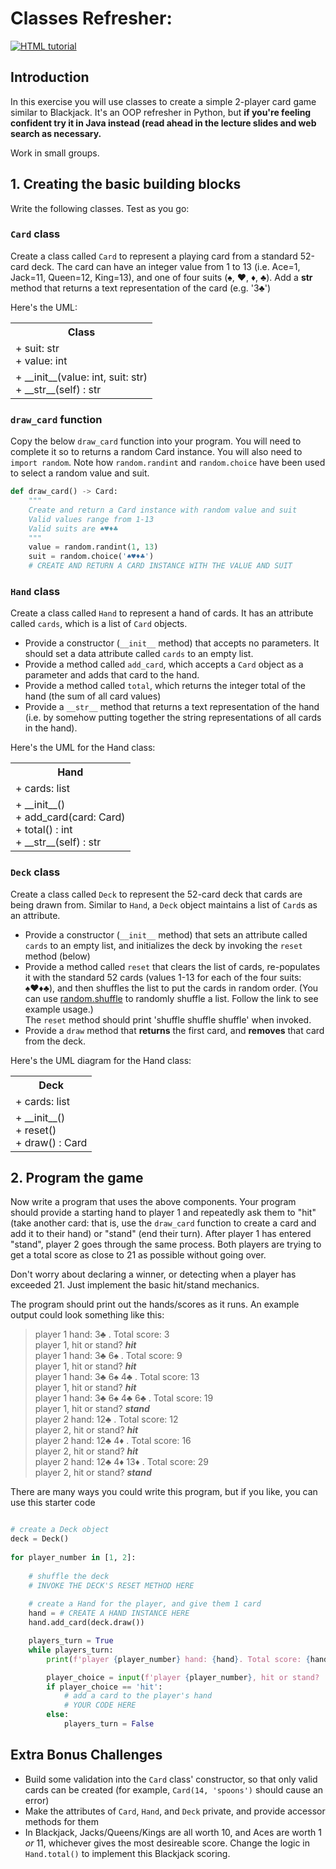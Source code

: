# Classes Refresher: 

<a href="https://upload.wikimedia.org/wikipedia/commons/thumb/8/8d/Hand_holding_playing_cards-4530227761.jpg/320px-Hand_holding_playing_cards-4530227761.jpg"><img src="https://upload.wikimedia.org/wikipedia/commons/thumb/8/8d/Hand_holding_playing_cards-4530227761.jpg/320px-Hand_holding_playing_cards-4530227761.jpg" alt="HTML tutorial"></a>

## Introduction
In this exercise you will use classes to create a simple 2-player card game similar to Blackjack. It's an OOP refresher in Python, but **if you're feeling confident try it in Java instead (read ahead in the lecture slides and web search as necessary.**

Work in small groups.


## 1. Creating the basic building blocks
Write the following classes. Test as you go:

### `Card` class
Create a class called `Card` to represent a playing card from a standard 52-card deck. The card can have an integer value from 1 to 13 (i.e. Ace=1, Jack=11, Queen=12, King=13), and one of four suits (♠, ♥, ♦, ♣). Add a __str__ method that returns a text representation of the card (e.g. '3♣')

Here's the UML:
<table>
    <tr>
      <th colspan=2>Class</th>
    </tr>
    <tr>
      <td>
        + suit: str <br> 
        + value: int
      </td>    
  </tr>
  <tr>
    <td>
      + __init__(value: int, suit: str) <br>
      + __str__(self) : str
    </td>
  </tr>
      </table>

### `draw_card` function
Copy the below `draw_card` function into your program. You will need to complete it so to returns a random Card instance. You will also need to `import random`. Note how `random.randint` and `random.choice` have been used to select a random value and suit. 
```python
def draw_card() -> Card:
    """
    Create and return a Card instance with random value and suit
    Valid values range from 1-13
    Valid suits are ♠♥♦♣
    """
    value = random.randint(1, 13)
    suit = random.choice('♠♥♦♣')
    # CREATE AND RETURN A CARD INSTANCE WITH THE VALUE AND SUIT
```

### `Hand` class
Create a class called `Hand` to represent a hand of cards. It has an attribute called `cards`, which is a list of `Card` objects.
- Provide a constructor (`__init__` method) that accepts no parameters. It should set a data attribute called `cards` to an empty list.
- Provide a method called `add_card`, which accepts a `Card` object as a parameter and adds that card to the hand.
- Provide a method called `total`, which returns the integer total of the hand (the sum of all card values)
- Provide a `__str__` method that returns a text representation of the hand (i.e. by somehow putting together the string representations of all cards in the hand).

Here's the UML for the Hand class:
<table>
    <tr>
      <th colspan=2>Hand</th>
    </tr>
    <tr>
      <td>
        + cards: list
      </td>    
  </tr>
  <tr>
    <td>
      + __init__() <br>
      + add_card(card: Card) <br>
      + total() : int <br>
      + __str__(self) : str
    </td>
  </tr>
      </table>

### `Deck` class
Create a class called `Deck` to represent the 52-card deck that cards are being drawn from. Similar to `Hand`, a `Deck` object maintains a list of `Card`s as an attribute.
- Provide a constructor (`__init__` method) that sets an attribute called `cards` to an empty list, and initializes the deck by invoking the `reset` method (below)
- Provide a method called `reset` that clears the list of cards, re-populates it with the standard 52 cards (values 1-13 for each of the four suits: ♠♥♦♣), and then shuffles the list to put the cards in random order. (You can use [random.shuffle](https://www.w3schools.com/python/ref_random_shuffle.asp) to randomly shuffle a list.  Follow the link to see example usage.)  
The `reset` method should print 'shuffle shuffle shuffle' when invoked.
- Provide a `draw` method that **returns** the first card, and **removes** that card from the deck.

Here's the UML diagram for the Hand class:
<table>
    <tr>
      <th colspan=2>Deck</th>
    </tr>
    <tr>
      <td>
        + cards: list
      </td>    
  </tr>
  <tr>
    <td>
      + __init__() <br>
      + reset() <br>
      + draw() : Card
    </td>
  </tr>
      </table>

## 2. Program the game
Now write a program that uses the above components. Your program should provide a starting hand to player 1 and repeatedly ask them to "hit" (take another card: that is, use the `draw_card` function to create a card and add it to their hand) or "stand" (end their turn). After player 1 has entered "stand", player 2 goes through the same process. Both players are trying to get a total score as close to 21 as possible without going over.

Don't worry about declaring a winner, or detecting when a player has exceeded 21. Just implement the basic hit/stand mechanics.

The program should print out the hands/scores as it runs. An example output could look something like this:

>player 1 hand: 3♣ . Total score: 3  
player 1, hit or stand? ***hit***  
player 1 hand: 3♣ 6♠ . Total score: 9  
player 1, hit or stand? ***hit***  
player 1 hand: 3♣ 6♠ 4♣ . Total score: 13  
player 1, hit or stand? ***hit***  
player 1 hand: 3♣ 6♠ 4♣ 6♣ . Total score: 19  
player 1, hit or stand? ***stand***  
player 2 hand: 12♣ . Total score: 12  
player 2, hit or stand? ***hit***  
player 2 hand: 12♣ 4♦ . Total score: 16  
player 2, hit or stand? ***hit***  
player 2 hand: 12♣ 4♦ 13♦ . Total score: 29  
player 2, hit or stand? ***stand***  

There are many ways you could write this program, but if you like, you can use this starter code
```python

# create a Deck object
deck = Deck()
    
for player_number in [1, 2]:
    
    # shuffle the deck
    # INVOKE THE DECK'S RESET METHOD HERE
    
    # create a Hand for the player, and give them 1 card
    hand = # CREATE A HAND INSTANCE HERE
    hand.add_card(deck.draw())

    players_turn = True
    while players_turn:
        print(f'player {player_number} hand: {hand}. Total score: {hand.total()}')

        player_choice = input(f'player {player_number}, hit or stand? ')
        if player_choice == 'hit':
            # add a card to the player's hand
            # YOUR CODE HERE
        else:
            players_turn = False
```


## Extra Bonus Challenges
- Build some validation into the `Card` class' constructor, so that only valid cards can be created (for example, `Card(14, 'spoons')` should cause an error)
- Make the attributes of `Card`, `Hand`, and `Deck` private, and provide accessor methods for them
- In Blackjack, Jacks/Queens/Kings are all worth 10, and Aces are worth 1 *or* 11, whichever gives the most desireable score. Change the logic in `Hand.total()` to implement this Blackjack scoring.

